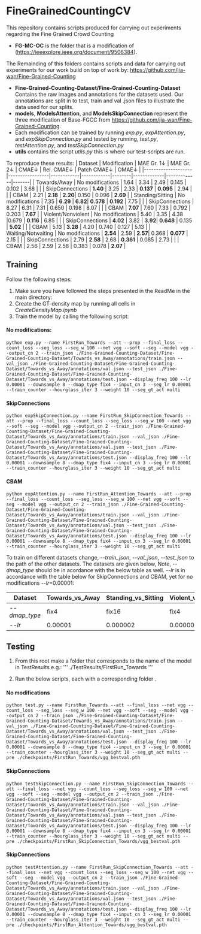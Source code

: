 # FineGrainedCountingCV

This repository contains scripts produced for carrying out experiments regarding the Fine Grained Crowd Counting
- **FG-MC-OC** is the folder that is a modification of (https://ieeexplore.ieee.org/document/9506384).

The Remainding of this folders contains scripts and data for carrying out experiments for our work build on top of work by: https://github.com/jia-wan/Fine-Grained-Counting
- **Fine-Grained-Counting-Dataset/Fine-Grained-Counting-Dataset** Contains the raw images and annotations for the datasets used. Our annotations are split in to test, train and val .json files to illustrate the data used for our splits.
- **models**, **ModelsAttention**, and **ModelsSkipConnection** represent the three modification of Base-FGCC from https://github.com/jia-wan/Fine-Grained-Counting. 
- Each modification can be trained by running *exp.py*, *expAttention.py*, and *expSkipConnection.py* and tested by running, *test.py*, *testAttention.py*, and *testSkipConnection.py*
- **utils** contains the script *utils.py* this is where our test-scripts are run. 

To reproduce these results:
| Dataset            | Modification    | MAE Gr. 1↓ | MAE Gr. 2↓ | CMAE↓  | Rel. CMAE↓ | Patch CMAE↓ | OMAE↓ |
|--------------------|-----------------|------------|------------|--------|-------------|-------------|-------|
| Towards/Away       | No modifications | 1.64       | 3.34       | 2.49   | 0.145       | 0.102       | 3.68  |
|                    | SkipConnections | **1.40**   | 3.25       | 2.33   | **0.137**   | **0.095**   | 2.94  |
|                    | CBAM            | 2.21       | **2.18**   | **2.20**| 0.150       | 0.096       | **2.69** |
| Standing/Sitting   | No modifications | 7.35       | **6.29**   | **6.82**| **0.578**   | **0.192**   | 7.75  |
|                    | SkipConnections | 8.27       | 6.31       | 7.31   | 0.650       | 0.198       | 8.07  |
|                    | CBAM            | **7.07**   | 7.60       | 7.33   | 0.792       | 0.203       | **7.67** |
| Violent/Nonviolent | No modifications | 5.40       | 3.35   | 4.38   |0.679   | **0.116**   | 6.85  |
|                    | SkipConnections | **4.02**   | 3.82       | **3.92**| **0.648**   | 0.135       | **5.02** |
|                    | CBAM            | 5.13       | **3.28**   | 4.20   | 0.740       | 0.127   | 5.13 |
| Waiting/Notwaiting | No modifications | **2.54**   | 2.59       | **2.57**| 0.368       | **0.077**   | 2.15  |
|                    | SkipConnections | 2.79       | **2.58**   | 2.68   | **0.361**   | 0.085       | 2.73  |
|                    | CBAM            | 2.56   | 2.59       | 2.58 | 0.383       | 0.078   | **2.07**  |


## Training
Follow the following steps:

1. Make sure you have followed the steps presented in the ReadMe in the main directory:
2. Create the GT-density map by running all cells in *CreateDensityMap.ipynb*
3. Train the model by calling the following script:

#### No modifications:
```
python exp.py --name FirstRun_Towards --att --prop --final_loss --count_loss --seg_loss --seg_w 100 --net vgg --soft --seg --model vgg --output_cn 2 --train_json ./Fine-Grained-Counting-Dataset/Fine-Grained-Counting-Dataset/Towards_vs_Away/annotations/train.json --val_json ./Fine-Grained-Counting-Dataset/Fine-Grained-Counting-Dataset/Towards_vs_Away/annotations/val.json --test_json ./Fine-Grained-Counting-Dataset/Fine-Grained-Counting-Dataset/Towards_vs_Away/annotations/test.json --display_freq 100 --lr 0.00001 --downsample 8 --dmap_type fix4 --input_cn 3 --seg_lr 0.00001 --train_counter --hourglass_iter 3 --weight 10 --seg_gt_act multi
```
#### SkipConnections
```
python expSkipConnection.py --name FirstRun_SkipConnection_Towards --att --prop --final_loss --count_loss --seg_loss --seg_w 100 --net vgg --soft --seg --model vgg --output_cn 2 --train_json ./Fine-Grained-Counting-Dataset/Fine-Grained-Counting-Dataset/Towards_vs_Away/annotations/train.json --val_json ./Fine-Grained-Counting-Dataset/Fine-Grained-Counting-Dataset/Towards_vs_Away/annotations/val.json --test_json ./Fine-Grained-Counting-Dataset/Fine-Grained-Counting-Dataset/Towards_vs_Away/annotations/test.json --display_freq 100 --lr 0.00001 --downsample 8 --dmap_type fix4 --input_cn 3 --seg_lr 0.00001 --train_counter --hourglass_iter 3 --weight 10 --seg_gt_act multi
```
#### CBAM
```
python expAttention.py --name FirstRun_Attention_Towards --att --prop --final_loss --count_loss --seg_loss --seg_w 100 --net vgg --soft --seg --model vgg --output_cn 2 --train_json ./Fine-Grained-Counting-Dataset/Fine-Grained-Counting-Dataset/Towards_vs_Away/annotations/train.json --val_json ./Fine-Grained-Counting-Dataset/Fine-Grained-Counting-Dataset/Towards_vs_Away/annotations/val.json --test_json ./Fine-Grained-Counting-Dataset/Fine-Grained-Counting-Dataset/Towards_vs_Away/annotations/test.json --display_freq 100 --lr 0.00001 --downsample 8 --dmap_type fix4 --input_cn 3 --seg_lr 0.00001 --train_counter --hourglass_iter 3 --weight 10 --seg_gt_act multi
```

To train on different datasets change, *--train_json*, *--val_json*, *--test_json* to the path of the other datasets. The datasets are given below, Note, *--dmap_type* should be in acordance with the below table as well. *--lr* is in accordance with the table below for SkipConnections and CBAM, yet for no modifications *--lr*=0.00001:

| Dataset               | Towards_vs_Away | Standing_vs_Sitting | Violent_vs_Nonviolent | Waiting_vs_Notwaiting |
|-----------------------|-----------------|---------------------|-----------------------|-----------------------|
| *--dmap_type*       | fix4         | fix16                  | fix4                  | fix16                 |
| *--lr*              | 0.00001         | 0.000002               | 0.000002                 | 0.00001                 |


## Testing

1. From this root make a folder that corresponds to the name of the model in TestResults e.g.:
'''
./TestResults/FirstRun_Towards
'''

2. Run the below scripts, each with a corresponding folder .
#### No modifications
```
python test.py --name FirstRun_Towards --att --final_loss --net vgg --count_loss --seg_loss --seg_w 100 --net vgg --soft --seg --model vgg --output_cn 2 --train_json ./Fine-Grained-Counting-Dataset/Fine-Grained-Counting-Dataset/Towards_vs_Away/annotations/train.json --val_json ./Fine-Grained-Counting-Dataset/Fine-Grained-Counting-Dataset/Towards_vs_Away/annotations/val.json --test_json ./Fine-Grained-Counting-Dataset/Fine-Grained-Counting-Dataset/Towards_vs_Away/annotations/test.json --display_freq 100 --lr 0.00001 --downsample 8 --dmap_type fix4 --input_cn 3 --seg_lr 0.00001 --train_counter --hourglass_iter 3 --weight 10 --seg_gt_act multi --pre ./checkpoints/FirstRun_Towards/vgg_bestval.pth
```
#### SkipConnections
```
python testSkipConnection.py --name FirstRun_SkipConnection_Towards --att --final_loss --net vgg --count_loss --seg_loss --seg_w 100 --net vgg --soft --seg --model vgg --output_cn 2 --train_json ./Fine-Grained-Counting-Dataset/Fine-Grained-Counting-Dataset/Towards_vs_Away/annotations/train.json --val_json ./Fine-Grained-Counting-Dataset/Fine-Grained-Counting-Dataset/Towards_vs_Away/annotations/val.json --test_json ./Fine-Grained-Counting-Dataset/Fine-Grained-Counting-Dataset/Towards_vs_Away/annotations/test.json --display_freq 100 --lr 0.00001 --downsample 8 --dmap_type fix4 --input_cn 3 --seg_lr 0.00001 --train_counter --hourglass_iter 3 --weight 10 --seg_gt_act multi --pre ./checkpoints/FirstRun_SkipConnection_Towards/vgg_bestval.pth
```
#### SkipConnections
```
python testAttention.py --name FirstRun_SkipConnection_Towards --att --final_loss --net vgg --count_loss --seg_loss --seg_w 100 --net vgg --soft --seg --model vgg --output_cn 2 --train_json ./Fine-Grained-Counting-Dataset/Fine-Grained-Counting-Dataset/Towards_vs_Away/annotations/train.json --val_json ./Fine-Grained-Counting-Dataset/Fine-Grained-Counting-Dataset/Towards_vs_Away/annotations/val.json --test_json ./Fine-Grained-Counting-Dataset/Fine-Grained-Counting-Dataset/Towards_vs_Away/annotations/test.json --display_freq 100 --lr 0.00001 --downsample 8 --dmap_type fix4 --input_cn 3 --seg_lr 0.00001 --train_counter --hourglass_iter 3 --weight 10 --seg_gt_act multi --pre ./checkpoints/FirstRun_Attention_Towards/vgg_bestval.pth
```
